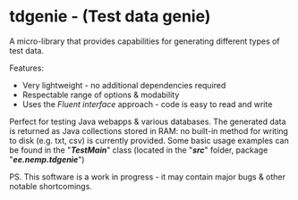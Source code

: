 tdgenie - (Test data genie)
=======
A micro-library that provides capabilities for generating different types of test data. 


Features:
* Very lightweight - no additional dependencies required
* Respectable range of options & modability
* Uses the _Fluent interface_ approach - code is easy to read and write
  

Perfect for testing Java webapps &amp; various databases. The generated data is returned as Java collections stored in RAM: 
no built-in method for writing to disk (e.g. txt, csv) is currently provided. Some basic usage examples can be found in the
"**_TestMain_**" class (located in the "**_src_**" folder, package "**_ee.nemp.tdgenie_**")

PS. This software is a work in progress - it may contain major bugs & other notable shortcomings.
